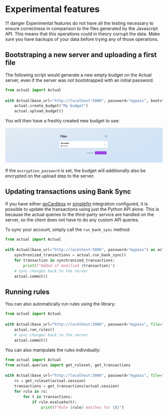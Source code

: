 
# Experimental features

!!! danger
    Experimental features do not have all the testing necessary to ensure correctness in comparison to the
    files generated by the Javascript API. This means that this operations could in theory corrupt the data. Make sure
    you have backups of your data before trying any of those operations.

## Bootstraping a new server and uploading a first file

The following script would generate a new empty budget on the Actual server, even if the server was not bootstrapped
with an initial password.

```python
from actual import Actual

with Actual(base_url="http://localhost:5006", password="mypass", bootstrap=True) as actual:
    actual.create_budget("My budget")
    actual.upload_budget()
```

You will then have a freshly created new budget to use:

![created-budget](./static/new-budget.png?raw=true)

If the `encryption_password` is set, the budget will additionally also be encrypted on the upload step to the server.

## Updating transactions using Bank Sync

If you have either [goCardless](https://actualbudget.org/docs/advanced/bank-sync/#gocardless-setup) or
[simplefin](https://actualbudget.org/docs/experimental/simplefin-sync/) integration configured, it is possible to
update the transactions using just the Python API alone. This is because the actual queries to the third-party service
are handled on the server, so the client does not have to do any custom API queries.

To sync your account, simply call the `run_bank_sync` method:

```python
from actual import Actual

with Actual(base_url="http://localhost:5006", password="mypass") as actual:
    synchronized_transactions = actual.run_bank_sync()
    for transaction in synchronized_transactions:
        print(f"Added of modified {transaction}")
    # sync changes back to the server
    actual.commit()

```

## Running rules

You can also automatically run rules using the library:

```python
from actual import Actual

with Actual(base_url="http://localhost:5006", password="mypass", file="My budget") as actual:
    actual.run_rules()
    # sync changes back to the server
    actual.commit()
```

You can also manipulate the rules individually:

```python
from actual import Actual
from actual.queries import get_ruleset, get_transactions

with Actual(base_url="http://localhost:5006", password="mypass", file="My budget") as actual:
    rs = get_ruleset(actual.session)
    transactions = get_transactions(actual.session)
    for rule in rs:
        for t in transactions:
            if rule.evaluate(t):
                print(f"Rule {rule} matches for {t}")
```
